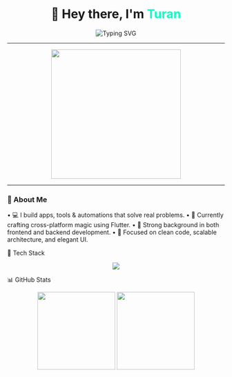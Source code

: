 <h1 align="center">👋 Hey there, I'm <span style="color:#00ffc3">Turan</span></h1>

<p align="center">
  <img src="https://readme-typing-svg.demolab.com?font=Fira+Code&weight=600&pause=1000&color=00FFC3&center=true&vCenter=true&width=500&lines=Full+Stack+Developer;Mobile+App+Builder;Code+Craftsman;UI/UX+Dreamer;Tech+is+my+home" alt="Typing SVG" />
</p>

---

<p align="center">
  <img src="https://media.giphy.com/media/qgQUggAC3Pfv687qPC/giphy.gif" width="300"/>
</p>

---

### 🧬 About Me

• 💻 I build apps, tools & automations that solve real problems.
• 🚀 Currently crafting cross-platform magic using Flutter.
• 🔧 Strong background in both frontend and backend development.
• 🧠 Focused on clean code, scalable architecture, and elegant UI.

🧰 Tech Stack
<p align="center"> <img src="https://skillicons.dev/icons?i=flutter,dart,python,cpp,html,css,php,js,firebase,git" /> </p>

📊 GitHub Stats
<p align="center"> <img src="https://github-readme-stats.vercel.app/api?username=turanbagtur&show_icons=true&theme=radical&border_radius=10" height="180"/> <img src="https://github-readme-stats.vercel.app/api/top-langs/?username=turanbagtur&layout=compact&theme=radical&border_radius=10" height="180"/> </p>

